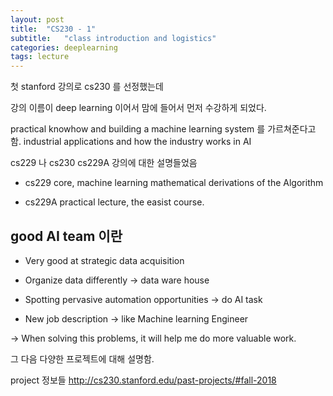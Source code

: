 ```yaml
---
layout: post
title:  "CS230 - 1"
subtitle:   "class introduction and logistics"
categories: deeplearning
tags: lecture
---
```


첫 stanford 강의로 cs230 를 선정했는데

강의 이름이 deep learning 이어서 맘에 들어서 먼저 수강하게 되었다.

practical knowhow and building a machine learning system 를 가르쳐준다고 함.
industrial applications and how the industry works in AI

cs229 나 cs230 cs229A 강의에 대한 설명들었음

- cs229 core, machine learning mathematical derivations of the Algorithm

- cs229A practical lecture, the easist course.


## good AI team 이란

- Very good at strategic data acquisition

- Organize data differently -> data ware house

- Spotting pervasive automation opportunities -> do AI task

- New job description -> like Machine learning Engineer

-> When solving this problems, it will help me do more valuable work.

그 다음 다양한 프로젝트에 대해 설명함.



project 정보들 http://cs230.stanford.edu/past-projects/#fall-2018
